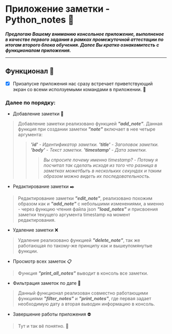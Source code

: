 # Приложение заметки - Python_notes :notebook:
___Предлогаю Вашему вниманию консольное приложение, выполненое в качестве первого задания в рамках промежуточной аттестации по итогам второго блока обучения. Далее Вы кратко ознакомитесть с функционалом приложения.___

***

## Функционал  :wrench:

- [x] Призапуске приложения нас сразу встречает приветствующий экран со всеми исползуемыми командами в приложении. :bookmark_tabs:

### Далее по порядку:

- Добавление заметки :bookmark_tabs:
> Добавление заметки реализовано функцией ***"add_note"***. Данная функция при создании заметки ***"note"*** включает в нее четыре аргумента: 
> > ***'id'*** - _Идентификатор заметки._
> > ***'title'*** - _Заголовок заметки._
> > ***'body'*** - _Текст заметки._
> > ***'timestamp'*** - _Дата заметки._
> > > _Вы спросите почему именно timestamp? - Потому я посчитал так сделать исходя из того что разница в заметках можетбыть в нескольких секундах и таким образом можно видеть их последовательность._
- Редактирование заметки :black_nib:
> Редактирование заметки ***"edit_note"***, реализовано похожим образом как и ***"add_note"*** с небольшими изменениями, а миенно - через функцию чтения файла json  ***"load_notes"*** и присвоения заметки текущего аргумента timestamp на момент редактирования. 
- Удаление заметки :x:
> Удаление реализовано функцией ***"delete_note"***, так же работающая по такому-же принципу как и вышеупомянутые функции.
- Просмотр всех заметок :clipboard:
> Функция ***"print_all_notes"*** выводит в консоль все заметки.
- Фильтрация заметок по дате :date:
> Данный функционал реализован совместно работающими функциями ***"filter_notes"*** и ***"print_notes"***, где первая задает необходимую дату а вторая выводин информацию в консоль.
- Завершение работы приложения  :no_entry:
> Тут и так вё понятно. :information_desk_person:
